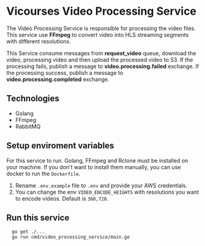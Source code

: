 
# Vicourses Video Processing Service

The Video Processing Service is responsible for processing the video files. This service use **FFmpeg** to convert video into HLS streaming segments with different resolutions.

This Service consume messages from **request_video** queue, download the video, processing video and then upload the processed video to S3. If the processing fails, publish a message to **video.processing.failed** exchange. If the processing success, publish a message to **video.processing.completed** exchange.

## Technologies
- Golang
- FFmpeg
- RabbitMQ

## Setup enviroment variables
For this service to run. Golang, FFmpeg and Rclone must be installed on your machine. If you don't want to install them manually, you can use docker to run the `Dockerfile`.

1. Rename `.env.example` file to `.env`
and provide your AWS credentials.
2. You can change the env `VIDEO_ENCODE_HEIGHTS` with resolutions you want to encode videos. Default is `360,720`.

## Run this service
```shell
  go get ./...
  go run cmd/video_processing_service/main.go
```

